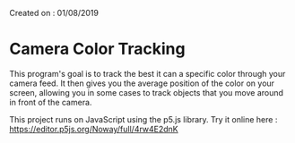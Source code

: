 Created on : 01/08/2019

# Camera Color Tracking

This program's goal is to track the best it can a specific color through your camera feed.
It then gives you the average position of the color on your screen, allowing you in some cases to track objects that you move around in front of the camera.

This project runs on JavaScript using the p5.js library.
Try it online here : https://editor.p5js.org/Noway/full/4rw4E2dnK
